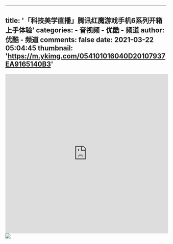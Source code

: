 
---
title: '「科技美学直播」腾讯红魔游戏手机6系列开箱上手体验'
categories: 
    - 音视频
    - 优酷 - 频道
author: 优酷 - 频道
comments: false
date: 2021-03-22 05:04:45
thumbnail: 'https://m.ykimg.com/054101016040D20107937EA9165140B3'
---

<div>   
<iframe height="498" width="510" src="https://player.youku.com/embed/XNTExNTA1NDQxMg==" frameborder="0" 'allowfullscreen'></iframe>
                <br>
                <img src="https://m.ykimg.com/054101016040D20107937EA9165140B3" referrerpolicy="no-referrer">
                
</div>
            